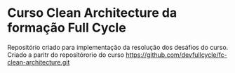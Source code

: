 # Curso Clean Architecture da formação Full Cycle

Repositório criado para implementação da resolução dos desáfios do curso.
Criado a paritr do repositórorio do curso https://github.com/devfullcycle/fc-clean-architecture.git
